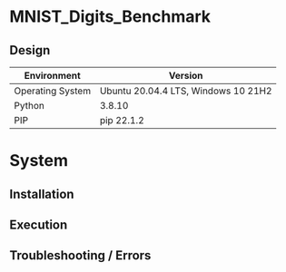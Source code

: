 # MNIST_Digits_Benchmark
## Design

| Environment      | Version            |
| ---------------- | ------------------ |
| Operating System | Ubuntu 20.04.4 LTS, Windows 10 21H2 |
| Python           | 3.8.10 |
| PIP              | pip 22.1.2 |


# System 
## Installation
## Execution
## Troubleshooting / Errors
